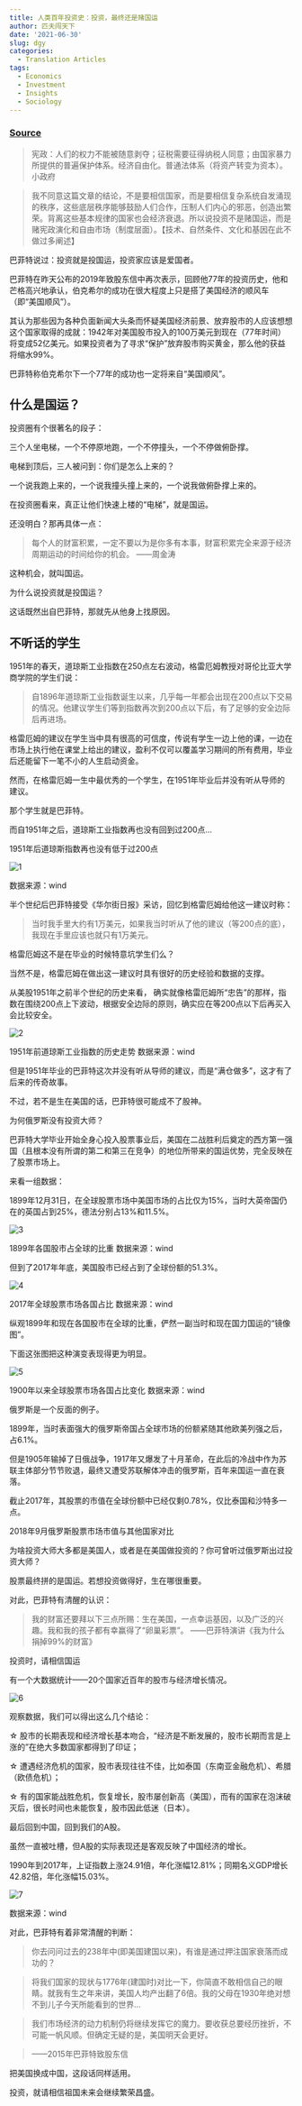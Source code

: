 ```yaml
---
title: 人类百年投资史：投资，最终还是赌国运
author: 匹夫闯天下
date: '2021-06-30'
slug: dgy
categories:
  - Translation Articles
tags:
  - Economics
  - Investment
  - Insights
  - Sociology
---
```



### [Source](https://www.sohu.com/a/377644392_120157024)

>宪政：人们的权力不能被随意剥夺；征税需要征得纳税人同意；由国家暴力所提供的普遍保护体系。经济自由化。普通法体系（将资产转变为资本）。小政府

>我不同意这篇文章的结论，不是要相信国家，而是要相信复杂系统自发涌现的秩序，这些底层秩序能够鼓励人们合作，压制人们内心的邪恶，创造出繁荣。背离这些基本规律的国家也会经济衰退。所以说投资不是赌国运，而是赌宪政演化和自由市场（制度层面）。【技术、自然条件、文化和基因在此不做过多阐述】




巴菲特说过：投资就是投国运，投资家应该是爱国者。

巴菲特在昨天公布的2019年致股东信中再次表示，回顾他77年的投资历史，他和芒格高兴地承认，伯克希尔的成功在很大程度上只是搭了美国经济的顺风车（即“美国顺风”）。

其认为那些因为各种负面新闻大头条而怀疑美国经济前景、放弃股市的人应该想想这个国家取得的成就：1942年对美国股市投入的100万美元到现在（77年时间）将变成52亿美元。如果投资者为了寻求“保护”放弃股市购买黄金，那么他的获益将缩水99%。

巴菲特称伯克希尔下一个77年的成功也一定将来自“美国顺风”。

## 什么是国运？

投资圈有个很著名的段子：

三个人坐电梯，一个不停原地跑，一个不停撞头，一个不停做俯卧撑。

电梯到顶后，三人被问到：你们是怎么上来的？

一个说我跑上来的，一个说我撞头撞上来的，一个说我做俯卧撑上来的。

在投资圈看来，真正让他们快速上楼的“电梯”，就是国运。

还没明白？那再具体一点：

>每个人的财富积累，一定不要以为是你多有本事，财富积累完全来源于经济周期运动的时间给你的机会。
——周金涛

这种机会，就叫国运。

为什么说投资就是投国运？

这话既然出自巴菲特，那就先从他身上找原因。



## 不听话的学生

1951年的春天，道琼斯工业指数在250点左右波动，格雷厄姆教授对哥伦比亚大学商学院的学生们说：

>自1896年道琼斯工业指数诞生以来，几乎每一年都会出现在200点以下交易的情况。他建议学生们等到指数再次到200点以下后，有了足够的安全边际后再进场。

格雷厄姆的建议在学生当中具有很高的可信度，传说有学生一边上他的课，一边在市场上执行他在课堂上给出的建议，盈利不仅可以覆盖学习期间的所有费用，毕业后还能留下一笔不小的人生启动资金。

然而，在格雷厄姆一生中最优秀的一个学生，在1951年毕业后并没有听从导师的建议。

那个学生就是巴菲特。

而自1951年之后，道琼斯工业指数再也没有回到过200点…

1951年后道琼斯指数再也没有低于过200点

![1](1.png)

数据来源：wind

半个世纪后巴菲特接受《华尔街日报》采访，回忆到格雷厄姆给他这一建议时称：

>当时我手里大约有1万美元，如果我当时听从了他的建议（等200点的底），我现在手里应该也就只有1万美元。

格雷厄姆这不是在毕业的时候特意坑学生们么？

当然不是，格雷厄姆在做出这一建议时具有很好的历史经验和数据的支撑。

从美股1951年之前半个世纪的历史来看， 确实就像格雷厄姆所“忠告”的那样，指数在围绕200点上下波动，根据安全边际的原则，确实应在等200点以下后再买入会比较安全。

![2](2.png)

1951年前道琼斯工业指数的历史走势 数据来源：wind

但是1951年毕业的巴菲特这次并没有听从导师的建议，而是“满仓做多”，这才有了后来的传奇故事。

不过，若不是生在美国的话，巴菲特很可能成不了股神。

为何俄罗斯没有投资大师？

巴菲特大学毕业开始全身心投入股票事业后，美国在二战胜利后奠定的西方第一强国（且根本没有所谓的第二和第三在竞争）的地位所带来的国运优势，完全反映在了股票市场上。

来看一组数据：

1899年12月31日，在全球股票市场中美国市场的占比仅为15%，当时大英帝国仍在的英国占到25%，德法分别占13%和11.5%。

![3](3.jpg)



1899年各国股市占全球的比重 数据来源：wind

但到了2017年年底，美国股市已经占到了全球份额的51.3%。

![4](4.jpg)

2017年全球股票市场各国占比 数据来源：wind

纵观1899年和现在各国股市在全球的比重，俨然一副当时和现在国力国运的“镜像图”。

下面这张图把这种演变表现得更为明显。

![5](5.jpg)

1900年以来全球股票市场各国占比变化 数据来源：wind

俄罗斯是一个反面的例子。

1899年，当时表面强大的俄罗斯帝国占全球市场的份额紧随其他欧美列强之后，占6.1%。

但是1905年输掉了日俄战争，1917年又爆发了十月革命，在此后的冷战中作为苏联主体部分节节败退，最终又遭受苏联解体冲击的俄罗斯，百年来国运一直在衰落。

截止2017年，其股票的市值在全球份额中已经仅剩0.78%，仅比泰国和沙特多一点。



2018年9月俄罗斯股票市场市值与其他国家对比

为啥投资大师大多都是美国人，或者是在美国做投资的？你可曾听过俄罗斯出过投资大师？

股票最终拼的是国运。若想投资做得好，生在哪很重要。

对此，巴菲特有清醒的认识：

>我的财富还要拜以下三点所赐：生在美国，一点幸运基因，以及广泛的兴趣。我和我的孩子都有幸赢得了“卵巢彩票”。
——巴菲特演讲《我为什么捐掉99%的财富》

投资时，请相信国运

有一个大数据统计——20个国家近百年的股市与经济增长情况。

![6](6.jpg)

观察数据，我们可以得出这么几个结论：

☆ 股市的长期表现和经济增长基本吻合，“经济是不断发展的，股市长期而言是上涨的”在绝大多数国家都得到了印证；

☆ 遭遇经济危机的国家，股市表现往往不佳，比如泰国（东南亚金融危机）、希腊（欧债危机）；

☆ 有的国家能战胜危机，恢复增长，股市屡创新高（美国），而有的国家在泡沫破灭后，很长时间也未能恢复，股市因此低迷（日本）。

最后回到中国，回到我们的A股。

虽然一直被吐槽，但A股的实际表现还是客观反映了中国经济的增长。

1990年到2017年，上证指数上涨24.91倍，年化涨幅12.81%；同期名义GDP增长42.82倍，年化涨幅15.03%。

![7](7.png)

数据来源：wind

对此，巴菲特有着非常清醒的判断：

>你去问问过去的238年中(即美国建国以来)，有谁是通过押注国家衰落而成功的？

>将我们国家的现状与1776年(建国时)对比一下，你简直不敢相信自己的眼睛。就我有生之年来讲，美国人均产出翻了6倍。我的父母在1930年绝对想不到儿子今天所能看到的世界...

>我们市场经济的动力机制仍将继续发挥它的魔力。要收获总要经历挫折，不可能一帆风顺。但确定无疑的是，美国明天会更好。

>——2015年巴菲特致股东信

把美国换成中国，这段话同样适用。

投资，就请相信祖国未来会继续繁荣昌盛。



